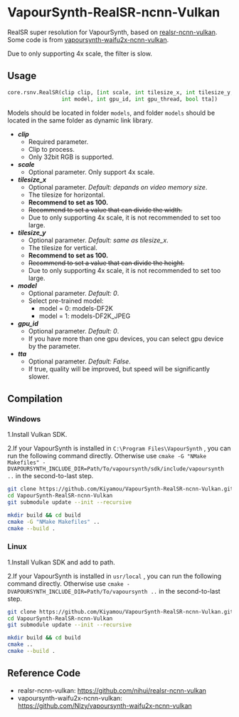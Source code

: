 # VapourSynth-RealSR-ncnn-Vulkan

RealSR super resolution for VapourSynth, based on [realsr-ncnn-vulkan](https://github.com/nihui/realsr-ncnn-vulkan). Some code is from [vapoursynth-waifu2x-ncnn-vulkan](https://github.com/Nlzy/vapoursynth-waifu2x-ncnn-vulkan).

Due to only supporting 4x scale, the filter is slow.

## Usage

```python
core.rsnv.RealSR(clip clip, [int scale, int tilesize_x, int tilesize_y,
                 int model, int gpu_id, int gpu_thread, bool tta])
```

Models should be located in folder `models`, and folder `models` should be located in the same folder as dynamic link library.

* ***clip***
  * Required parameter.
  * Clip to process.
  * Only 32bit RGB is supported.
* ***scale***
  * Optional parameter. Only support 4x scale.
* ***tilesize_x***
  * Optional parameter. *Default: depands on video memory size*.
  * The tilesize for horizontal.
  * **Recommend to set as 100.**
  * ~~Recommend to set a value that can divide the width.~~
  * Due to only supporting 4x scale, it is not recommended to set too large.
* ***tilesize_y***
  * Optional parameter. *Default: same as tilesize_x*.
  * The tilesize for vertical.
  * **Recommend to set as 100.**
  * ~~Recommend to set a value that can divide the height.~~
  * Due to only supporting 4x scale, it is not recommended to set too large.
* ***model***
  * Optional parameter. *Default: 0*.
  * Select pre-trained model:
    * model = 0: models-DF2K
    * model = 1: models-DF2K_JPEG
* ***gpu_id***
  * Optional parameter. *Default: 0*.
  * If you have more than one gpu devices, you can select gpu device by the parameter.
* ***tta***
  * Optional parameter. *Default: False*.
  * If true, quality will be improved, but speed will be significantly slower.

## Compilation

### Windows

1.Install Vulkan SDK.

2.If your VapourSynth is installed in `C:\Program Files\VapourSynth` , you can run the following command directly. Otherwise use `cmake -G "NMake Makefiles" -DVAPOURSYNTH_INCLUDE_DIR=Path/To/vapoursynth/sdk/include/vapoursynth ..` in the second-to-last step.

```bash
git clone https://github.com/Kiyamou/VapourSynth-RealSR-ncnn-Vulkan.git
cd VapourSynth-RealSR-ncnn-Vulkan
git submodule update --init --recursive

mkdir build && cd build
cmake -G "NMake Makefiles" ..
cmake --build .
```

### Linux

1.Install Vulkan SDK and add to path.

2.If your VapourSynth is installed in `usr/local` , you can run the following command directly. Otherwise use `cmake -DVAPOURSYNTH_INCLUDE_DIR=Path/To/vapoursynth ..` in the second-to-last step.

```bash
git clone https://github.com/Kiyamou/VapourSynth-RealSR-ncnn-Vulkan.git
cd VapourSynth-RealSR-ncnn-Vulkan
git submodule update --init --recursive

mkdir build && cd build
cmake ..
cmake --build .
```

## Reference Code

* realsr-ncnn-vulkan: https://github.com/nihui/realsr-ncnn-vulkan
* vapoursynth-waifu2x-ncnn-vulkan: https://github.com/Nlzy/vapoursynth-waifu2x-ncnn-vulkan
